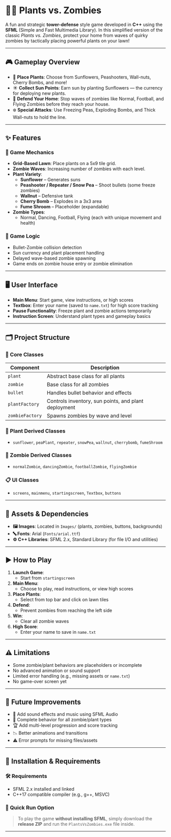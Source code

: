 # 🧟🌻 Plants vs. Zombies 

A fun and strategic **tower-defense** style game developed in **C++** using the **SFML** (Simple and Fast Multimedia Library). In this simplified version of the classic *Plants vs. Zombies*, protect your home from waves of quirky zombies by tactically placing powerful plants on your lawn!

---

## 🎮 Gameplay Overview

- 🌱 **Place Plants**: Choose from Sunflowers, Peashooters, Wall-nuts, Cherry Bombs, and more!
- ☀️ **Collect Sun Points**: Earn sun by planting Sunflowers — the currency for deploying new plants.
- 🧟 **Defend Your Home**: Stop waves of zombies like Normal, Football, and Flying Zombies before they reach your house.
- ❄️ **Special Attacks**: Use Freezing Peas, Exploding Bombs, and Thick Wall-nuts to hold the line.

---

## ✨ Features

### 🧩 Game Mechanics
- **Grid-Based Lawn**: Place plants on a 5x9 tile grid.
- **Zombie Waves**: Increasing number of zombies with each level.
- **Plant Variety**:
  - **Sunflower** – Generates suns
  - **Peashooter / Repeater / Snow Pea** – Shoot bullets (some freeze zombies)
  - **Wallnut** – Defensive tank
  - **Cherry Bomb** – Explodes in a 3x3 area
  - **Fume Shroom** – Placeholder (expandable)
- **Zombie Types**:
  - Normal, Dancing, Football, Flying (each with unique movement and health)

### 🧠 Game Logic
- Bullet-Zombie collision detection
- Sun currency and plant placement handling
- Delayed wave-based zombie spawning
- Game ends on zombie house entry or zombie elimination

---

## 🖥️ User Interface

- **Main Menu**: Start game, view instructions, or high scores
- **Textbox**: Enter your name (saved to `name.txt`) for high score tracking
- **Pause Functionality**: Freeze plant and zombie actions temporarily
- **Instruction Screen**: Understand plant types and gameplay basics

---

## 🗂️ Project Structure

### 🔧 Core Classes
| Component         | Description |
|------------------|-------------|
| `plant`          | Abstract base class for all plants |
| `zombie`         | Base class for all zombies |
| `bullet`         | Handles bullet behavior and effects |
| `plantFactory`   | Controls inventory, sun points, and plant deployment |
| `zombieFactory`  | Spawns zombies by wave and level |

### 🌱 Plant Derived Classes
- `sunflower`, `peaPlant`, `repeater`, `snowPea`, `wallnut`, `cherrybomb`, `fumeShroom`

### 🧟 Zombie Derived Classes
- `normalZombie`, `dancingZombie`, `footballZombie`, `flyingZombie`

### 📋 UI Classes
- `screens`, `mainmenu`, `startingscreen`, `Textbox`, `buttons`

---

## 📁 Assets & Dependencies

- **🖼️ Images**: Located in `Images/` (plants, zombies, buttons, backgrounds)
- **🔤 Fonts**: Arial (`Fonts/arial.ttf`)
- **⚙️ C++ Libraries**: SFML 2.x, Standard Library (for file I/O and utilities)

---

## ▶️ How to Play

1. **Launch Game**:
   - Start from `startingscreen`
2. **Main Menu**:
   - Choose to play, read instructions, or view high scores
3. **Place Plants**:
   - Select from top bar and click on lawn tiles
4. **Defend**:
   - Prevent zombies from reaching the left side
5. **Win**:
   - Clear all zombie waves
6. **High Score**:
   - Enter your name to save in `name.txt`

---

## ⚠️ Limitations

- Some zombie/plant behaviors are placeholders or incomplete
- No advanced animation or sound support
- Limited error handling (e.g., missing assets or `name.txt`)
- No game-over screen yet

---

## 🚀 Future Improvements

- 🎵 Add sound effects and music using SFML Audio
- 🤖 Complete behavior for all zombie/plant types
- 🏆 Add multi-level progression and score tracking
- 📉 Better animations and transitions
- ⚠️ Error prompts for missing files/assets

---

## 💾 Installation & Requirements

### 🛠️ Requirements
- SFML 2.x installed and linked
- C++17 compatible compiler (e.g., g++, MSVC)

### 🧪 Quick Run Option
> To play the game **without installing SFML**, simply download the **release ZIP** and run the `PlantsVsZombies.exe` file inside.

---


